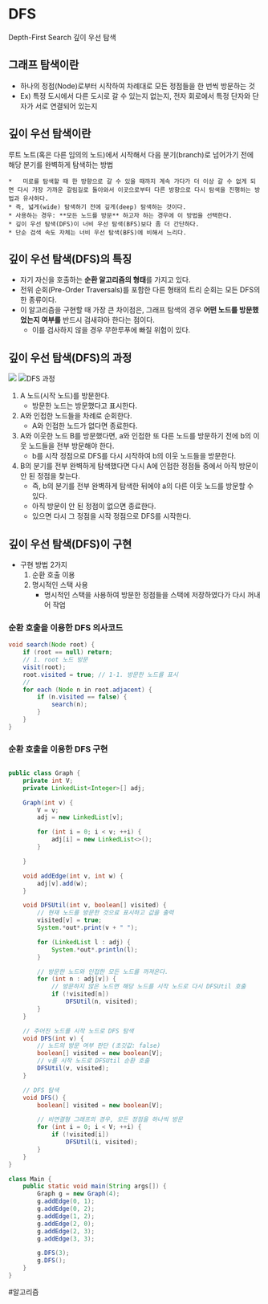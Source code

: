 # DFS
Depth-First Search
깊이 우선 탐색

## 그래프 탐색이란
* 하나의 정점(Node)로부터 시작하여 차례대로 모든 정점들을 한 번씩 방문하는 것
* Ex) 특정 도시에서 다른 도시로 갈 수 있는지 없는지, 전자 회로에서 특정 단자와 단자가 서로 연결되어 있는지


## 깊이 우선 탐색이란
루트 노트(혹은 다른 임의의 노드)에서 시작해서 다음 분기(branch)로 넘어가기 전에 해당 분기를 완벽하게 탐색하는 방법

	* 	미로를 탐색할 때 한 방향으로 갈 수 있을 때까지 계속 가다가 더 이상 갈 수 없게 되면 다시 가장 가까운 갈림길로 돌아와서 이곳으로부터 다른 방향으로 다시 탐색을 진행하는 방법과 유사하다.
	* 즉, 넓게(wide) 탐색하기 전에 깊게(deep) 탐색하는 것이다.
	* 사용하는 경우: **모든 노드를 방문** 하고자 하는 경우에 이 방법을 선택한다.
	* 깊이 우선 탐색(DFS)이 너비 우선 탐색(BFS)보다 좀 더 간단하다.
	* 단순 검색 속도 자체는 너비 우선 탐색(BFS)에 비해서 느리다.

## 깊이 우선 탐색(DFS)의 특징
* 자기 자신을 호출하는 **순환 알고리즘의 형태**를 가지고 있다.
* 전위 순회(Pre-Order Traversals)를 포함한 다른 형태의 트리 순회는 모든 DFS의 한 종류이다.
* 이 알고리즘을 구현할 때 가장 큰 차이점은, 그래프 탐색의 경우 **어떤 노드를 방문했었는지 여부를** 반드시 검새햐아 한다는 점이다.
	* 이를 검사하지 않을 경우 무한루푸에 빠질 위험이 있다.


## 깊이 우선 탐색(DFS)의 과정
![](DFS/5CC3DD13-D84C-44C6-B4EC-088E157470C5.png)
![DFS 과정](https://gmlwjd9405.github.io/images/algorithm-dfs-vs-bfs/dfs-example.png)

1. A 노드(시작 노드)를 방문한다.
	* 방문한 노드는 방문했다고 표시한다.
2. A와 인접한 노드들을 차례로 순회한다.
	* A와 인접한 노드가 없다면 종료한다.
3. A와 이웃한 노드 B를 방문했다면, a와 인접한 또 다른 노드를 방문하기 전에 b의 이웃 노드들을 전부 방문해야 한다.
	* b를 시작 정점으로 DFS를 다시 시작하여 b의 이웃 노드들을 방문한다.
4. B의 분기를 전부 완벽하게 탐색했다면 다시 A에 인접한 정점들 중에서 아직 방문이 안 된 정점을 찾는다.
	* 즉, b의 분기를 전부 완벽하게 탐색한 뒤에야 a의 다른 이웃 노드를 방문할 수 있다.
	* 아직 방문이 안 된 정점이 없으면 종료한다.
	* 있으면 다시 그 정점을 시작 정점으로 DFS를 시작한다.

## 깊이 우선 탐색(DFS)이 구현

* 구현 방법 2가지
	1. 순환 호출 이용
	2. 명시적인 스택 사용
		* 명시적인 스택을 사용하여 방문한 정점들을 스택에 저장하였다가 다시 꺼내어 작업


### 순환 호출을 이용한 DFS 의사코드
```java
void search(Node root) {
	if (root == null) return;
	// 1. root 노드 방문
	visit(root);
	root.visited = true; // 1-1. 방문한 노드를 표시
	//
	for each (Node n in root.adjacent) {
		if (n.visited == false) {
			search(n);
		}
	}
}
```


### 순환 호출을 이용한 DFS 구현
```java

public class Graph {
    private int V;
    private LinkedList<Integer>[] adj;

    Graph(int v) {
        V = v;
        adj = new LinkedList[v];

        for (int i = 0; i < v; ++i) {
            adj[i] = new LinkedList<>();
        }

    }

    void addEdge(int v, int w) {
        adj[v].add(w);
    }

    void DFSUtil(int v, boolean[] visited) {
        // 현재 노드를 방문한 것으료 표시하고 값을 출력
        visited[v] = true;
        System.*out*.print(v + " ");

        for (LinkedList l : adj) {
            System.*out*.println(l);
        }

        // 방문한 노드와 인접한 모든 노드를 까져온다.
        for (int n : adj[v]) {
            // 방문하지 않은 노드면 해당 노드를 시작 노드로 다시 DFSUtil 호출
            if (!visited[n])
                DFSUtil(n, visited);
        }
    }

    // 주어진 노드를 시작 노드로 DFS 탐색
    void DFS(int v) {
        // 노드의 방문 여부 판단 (초깃값: false)
        boolean[] visited = new boolean[V];
        // v를 시작 노드로 DFSUtil 순환 호출
        DFSUtil(v, visited);
    }

    // DFS 탐색
    void DFS() {
        boolean[] visited = new boolean[V];

        // 비연결형 그래프의 경우, 모든 정점을 하나씩 방문
        for (int i = 0; i < V; ++i) {
            if (!visited[i])
                DFSUtil(i, visited);
        }
    }
}

class Main {
    public static void main(String args[]) {
        Graph g = new Graph(4);
        g.addEdge(0, 1);
        g.addEdge(0, 2);
        g.addEdge(1, 2);
        g.addEdge(2, 0);
        g.addEdge(2, 3);
        g.addEdge(3, 3);

        g.DFS(3);
        g.DFS();
    }
}
```






#알고리즘